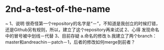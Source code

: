 # 2nd-a-test-of-the-name
~
1、说明
很奇怪第一个repository的名字是“－”，不知道是我创立的时候打错，还是Github另有规则，所以，建立了这个repository再来试试
2、心得
发现命名中的冒号被中划线－代替
3、目前存疑
a.命名的修改
b.我建立了两个branch：master和andreachin－patch－1，后者的修改如何merge到前者？
